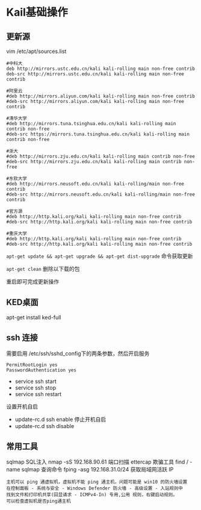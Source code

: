 # Kail基础操作

## 更新源
vim /etc/apt/sources.list
```
#中科大
deb http://mirrors.ustc.edu.cn/kali kali-rolling main non-free contrib
deb-src http://mirrors.ustc.edu.cn/kali kali-rolling main non-free contrib

#阿里云
#deb http://mirrors.aliyun.com/kali kali-rolling main non-free contrib
#deb-src http://mirrors.aliyun.com/kali kali-rolling main non-free contrib

#清华大学
#deb http://mirrors.tuna.tsinghua.edu.cn/kali kali-rolling main contrib non-free
#deb-src https://mirrors.tuna.tsinghua.edu.cn/kali kali-rolling main contrib non-free

#浙大
#deb http://mirrors.zju.edu.cn/kali kali-rolling main contrib non-free
#deb-src http://mirrors.zju.edu.cn/kali kali-rolling main contrib non-free

#东软大学
#deb http://mirrors.neusoft.edu.cn/kali kali-rolling/main non-free contrib
#deb-src http://mirrors.neusoft.edu.cn/kali kali-rolling/main non-free contrib

#官方源
#deb http://http.kali.org/kali kali-rolling main non-free contrib
#deb-src http://http.kali.org/kali kali-rolling main non-free contrib

#重庆大学
#deb http://http.kali.org/kali kali-rolling main non-free contrib
#deb-src http://http.kali.org/kali kali-rolling main non-free contrib
```

`apt-get update && apt-get upgrade && apt-get dist-upgrade` 命令获取更新

`apt-get clean` 删除以下载的包

重启即可完成更新操作

## KED桌面
apt-get install ked-full

## ssh 连接

需要启用 /etc/ssh/sshd_config下的两条参数，然后开启服务
```
PermitRootLogin yes
PasswordAuthentication yes
```
- service ssh start
- service ssh stop
- service ssh restart

设置开机自启
- update-rc.d ssh enable
停止开机自启
- update-rc.d ssh disable

## 常用工具
sqlmap SQL注入
nmap -sS 192.168.90.61 端口扫描
ettercap 欺骗工具
find / -name sqlmap 查询命令
fping -asg 192.168.31.0/24 获取局域网活跃 IP
```
主机可以 ping 通虚拟机，虚拟机不能 ping 通主机，问题可能是 win10 的防火墙设置
在控制面板 - 系统与安全 - Windows Defender 防火墙 - 高级设置 - 入站规则中
找到文件和打印机共享(回显请求 - ICMPv4-In) 专用,公用 规则，右键启动规则。
可以检查虚拟机是否ping通主机
```
